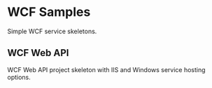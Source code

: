 # WCF Samples
Simple WCF service skeletons.

## WCF Web API
WCF Web API project skeleton with IIS and Windows service hosting options.

